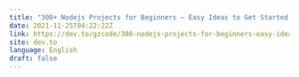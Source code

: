 ```yaml
---
title: "300+ Nodejs Projects for Beginners – Easy Ideas to Get Started Coding Nodejs [Beginners - Advance]"
date: 2021-11-25T04:22:22Z
link: https://dev.to/gzcode/300-nodejs-projects-for-beginners-easy-ideas-to-get-started-coding-nodejs-beginners-advance-4p91?utm_medium=RSS&utm_source=news.12bit.vn
site: dev.to
language: English
draft: false
---
```

